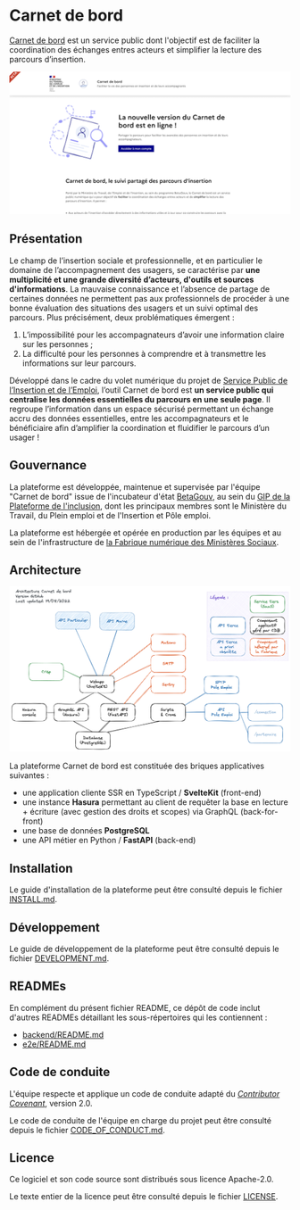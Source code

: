 # Carnet de bord

[Carnet de bord](https://carnet-de-bord.fabrique.social.gouv.fr/) est un service public dont l'objectif est de faciliter la coordination des échanges entres acteurs et simplifier la lecture des parcours d’insertion.

![Page d'accueil du site Carnet de bord](./docs/screenshot_cdb_20220819.png)

## Présentation

Le champ de l’insertion sociale et professionnelle, et en particulier le domaine de l’accompagnement des usagers, se caractérise par **une multiplicité et une grande diversité d’acteurs, d'outils et sources d'informations**. La mauvaise connaissance et l’absence de partage de certaines données ne permettent pas aux professionnels de procéder à une bonne évaluation des situations des usagers et un suivi optimal des parcours. Plus précisément, deux problématiques émergent :

1. L’impossibilité pour les accompagnateurs d’avoir une information claire sur les personnes ;
2. La difficulté pour les personnes à comprendre et à transmettre les informations sur leur parcours.

Développé dans le cadre du volet numérique du projet de [Service Public de l’Insertion et de l’Emploi](https://travail-emploi.gouv.fr/emploi-et-insertion/service-public-insertion-emploi-spie/article/le-service-public-de-l-insertion-et-de-l-emploi-spie-c-est-quoi), l’outil Carnet de bord est **un service public qui centralise les données essentielles du parcours en une seule page**. Il regroupe l’information dans un espace sécurisé permettant un échange accru des données essentielles, entre les accompagnateurs et le bénéficiaire afin d’amplifier la coordination et fluidifier le parcours d’un usager !

## Gouvernance

La plateforme est développée, maintenue et supervisée par l'équipe "Carnet de bord" issue de l'incubateur d'état [BetaGouv](https://beta.gouv.fr), au sein du [GIP de la Plateforme de l'inclusion](https://www.legifrance.gouv.fr/jorf/id/JORFTEXT000045614680), dont les principaux membres sont le Ministère du Travail, du Plein emploi et de l'Insertion et Pôle emploi.

La plateforme est hébergée et opérée en production par les équipes et au sein de l'infrastructure de [la Fabrique numérique des Ministères Sociaux](https://www.fabrique.social.gouv.fr/).

## Architecture

![Architecture applicative du projet](./docs/architecture_cdb_github_20220819.png)

La plateforme Carnet de bord est constituée des briques applicatives suivantes :
- une application cliente SSR en TypeScript / **SvelteKit** (front-end)
- une instance **Hasura** permettant au client de requêter la base en lecture + écriture (avec gestion des droits et scopes) via GraphQL (back-for-front)
- une base de données **PostgreSQL**
- une API métier en Python / **FastAPI** (back-end)

## Installation

Le guide d'installation de la plateforme peut être consulté depuis le fichier [INSTALL.md](./INSTALL.md).

## Développement

Le guide de développement de la plateforme peut être consulté depuis le fichier [DEVELOPMENT.md](./DEVELOPMENT.md).

## READMEs

En complément du présent fichier README, ce dépôt de code inclut d'autres READMEs détaillant les sous-répertoires qui les contiennent :
- [backend/README.md](./backend/README.md)
- [e2e/README.md](./e2e/README.md)

## Code de conduite

L'équipe respecte et applique un code de conduite adapté du [_Contributor Covenant_](https://www.contributor-covenant.org/), version 2.0.

Le code de conduite de l'équipe en charge du projet peut être consulté depuis le fichier [CODE_OF_CONDUCT.md](./CODE_OF_CONDUCT.md).

## Licence

Ce logiciel et son code source sont distribués sous licence Apache-2.0.

Le texte entier de la licence peut être consulté depuis le fichier [LICENSE](./LICENSE).
